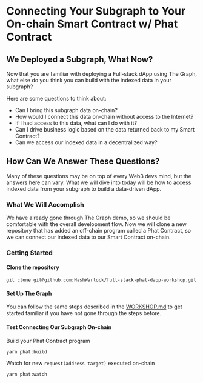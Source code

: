 # Connecting Your Subgraph to Your On-chain Smart Contract w/ Phat Contract

## We Deployed a Subgraph, What Now?
Now that you are familiar with deploying a Full-stack dApp using The Graph, what else do you think you can build with the indexed data in your subgraph?

Here are some questions to think about:
- Can I bring this subgraph data on-chain?
- How would I connect this data on-chain without access to the Internet?
- If I had access to this data, what can I do with it?
- Can I drive business logic based on the data returned back to my Smart Contract?
- Can we access our indexed data in a decentralized way?

## How Can We Answer These Questions?
Many of these questions may be on top of every Web3 devs mind, but the answers here can vary. What we will dive into today will be how to access indexed data from your subgraph to build a data-driven dApp.

### What We Will Accomplish
We have already gone through The Graph demo, so we should be comfortable with the overall development flow. Now we will clone a new repository that has added an off-chain program called a Phat Contract, so we can connect our indexed data to our Smart Contract on-chain.

### Getting Started
#### Clone the repository
```shell
git clone git@github.com:HashWarlock/full-stack-phat-dapp-workshop.git
```

#### Set Up The Graph
You can follow the same steps described in the [WORKSHOP.md](./WORKSHOP.md) to get started familiar if you have not gone through the steps before.

#### Test Connecting Our Subgraph On-chain
Build your Phat Contract program
```shell
yarn phat:build
```
Watch for new `request(address target)` executed on-chain
```shell
yarn phat:watch
```
